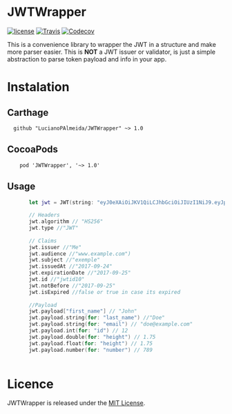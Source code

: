 # JWTWrapper

[![license](https://img.shields.io/github/license/mashape/apistatus.svg)](https://opensource.org/licenses/MIT)
[![Travis](https://img.shields.io/travis/LucianoPAlmeida/JWTWrapper.svg)](https://travis-ci.org/LucianoPAlmeida/JWTWrapper)
[![Codecov](https://img.shields.io/codecov/c/github/LucianoPAlmeida/JWTWrapper.svg)](https://codecov.io/gh/LucianoPAlmeida/JWTWrapper)

This is a convenience library to wrapper the JWT in a structure and make more parser easier. 
This is **NOT** a JWT issuer or validator, is just a simple abstraction to parse token payload and info in your app.


# Instalation

## Carthage   
  ```
    github "LucianoPAlmeida/JWTWrapper" ~> 1.0
  ```
## CocoaPods

  ```
      pod 'JWTWrapper', '~> 1.0'
  ``` 
  
## Usage
 ```swift
        let jwt = JWT(string: "eyJ0eXAiOiJKV1QiLCJhbGciOiJIUzI1NiJ9.eyJpc3MiOiJNZSIsImlhdCI6MTUwNjI4Nzg3MCwiZXhwIjoxNTA2Mzc0MjcwLCJhdWQiOiJ3d3cuZXhhbXBsZS5jb20iLCJzdWIiOiJleGVtcGxlIiwianRpIjoiand0aWQxMCIsIm5iZiI6MTUwNjM3NDI3MCwiZmlyc3RfbmFtZSI6IkpvaG4iLCJsYXN0X25hbWUiOiJEb2UiLCJlbWFpbCI6ImRvZUBleGFtcGxlLmNvbSIsImlkIjoxMiwiaGVpZ2h0IjoxLjc1LCJudW1iZXIiOjc4OX0.sJVuJ39lIouTnTEYlE_0ZlXVp8GXCy9Z7djQwZUDwLI")
        
        // Headers
        jwt.algorithm // "HS256"
        jwt.type //"JWT"
        
        // Claims
        jwt.issuer //"Me"
        jwt.audience //"www.example.com")
        jwt.subject //"exemple"
        jwt.issuedAt //"2017-09-24"
        jwt.expirationDate //"2017-09-25"
        jwt.id //"jwtid10" 
        jwt.notBefore //"2017-09-25"
        jwt.isExpired //false or true in case its expired
        
        //Payload
        jwt.payload["first_name"] // "John"
        jwt.payload.string(for: "last_name") //"Doe"
        jwt.payload.string(for: "email") // "doe@example.com"
        jwt.payload.int(for: "id") // 12
        jwt.payload.double(for: "height") // 1.75
        jwt.payload.float(for: "height") // 1.75
        jwt.payload.number(for: "number") // 789
    
 ```
# Licence 

JWTWrapper is released under the [MIT License](https://opensource.org/licenses/MIT).
